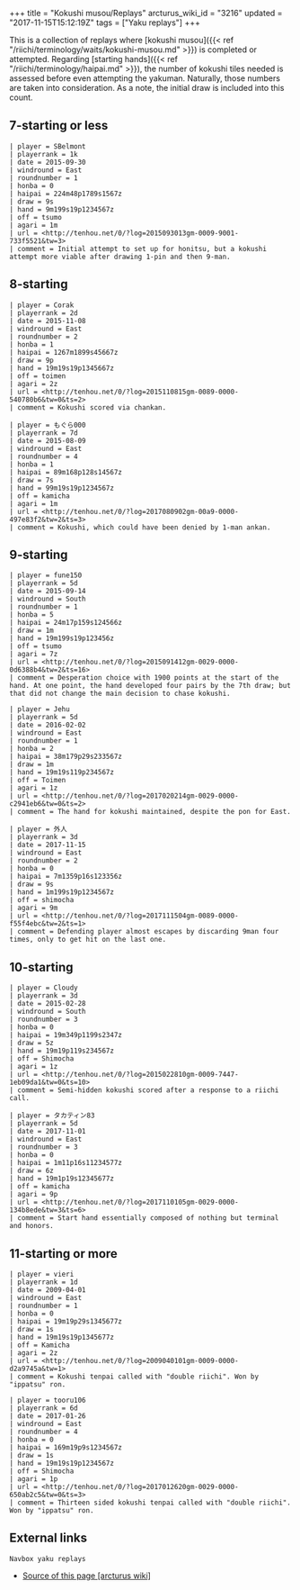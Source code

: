 +++
title = "Kokushi musou/Replays"
arcturus_wiki_id = "3216"
updated = "2017-11-15T15:12:19Z"
tags = ["Yaku replays"]
+++

This is a collection of replays where [kokushi
musou]({{< ref "/riichi/terminology/waits/kokushi-musou.md" >}}) is completed or attempted.
Regarding [starting hands]({{< ref "/riichi/terminology/haipai.md" >}}), the number of kokushi tiles
needed is assessed before even attempting the yakuman. Naturally, those numbers are taken into
consideration. As a note, the initial draw is included into this count.

## 7-starting or less

```Replay/Tenhou.net|
| player = SBelmont
| playerrank = 1k
| date = 2015-09-30
| windround = East
| roundnumber = 1
| honba = 0
| haipai = 224m48p1789s1567z
| draw = 9s
| hand = 9m199s19p1234567z
| off = tsumo
| agari = 1m
| url = <http://tenhou.net/0/?log=2015093013gm-0009-9001-733f5521&tw=3>
| comment = Initial attempt to set up for honitsu, but a kokushi attempt more viable after drawing 1-pin and then 9-man.
```

## 8-starting

```Replay/Tenhou.net|
| player = Corak
| playerrank = 2d
| date = 2015-11-08
| windround = East
| roundnumber = 2
| honba = 1
| haipai = 1267m1899s45667z
| draw = 9p
| hand = 19m19s19p1345667z
| off = toimen
| agari = 2z
| url = <http://tenhou.net/0/?log=2015110815gm-0089-0000-540780b6&tw=0&ts=2>
| comment = Kokushi scored via chankan.
```

```Replay/Tenhou.net|
| player = もぐら000
| playerrank = 7d
| date = 2015-08-09
| windround = East
| roundnumber = 4
| honba = 1
| haipai = 89m168p128s14567z
| draw = 7s
| hand = 99m19s19p1234567z
| off = kamicha
| agari = 1m
| url = <http://tenhou.net/0/?log=2017080902gm-00a9-0000-497e83f2&tw=2&ts=3>
| comment = Kokushi, which could have been denied by 1-man ankan.
```

## 9-starting

```Replay/Tenhou.net|
| player = fune150
| playerrank = 5d
| date = 2015-09-14
| windround = South
| roundnumber = 1
| honba = 5
| haipai = 24m17p159s124566z
| draw = 1m
| hand = 19m199s19p123456z
| off = tsumo
| agari = 7z
| url = <http://tenhou.net/0/?log=2015091412gm-0029-0000-0d6388b4&tw=2&ts=16>
| comment = Desperation choice with 1900 points at the start of the hand. At one point, the hand developed four pairs by the 7th draw; but that did not change the main decision to chase kokushi.
```

```Replay/Tenhou.net|
| player = Jehu
| playerrank = 5d
| date = 2016-02-02
| windround = East
| roundnumber = 1
| honba = 2
| haipai = 38m179p29s233567z
| draw = 1m
| hand = 19m19s119p234567z
| off = Toimen
| agari = 1z
| url = <http://tenhou.net/0/?log=2017020214gm-0029-0000-c2941eb6&tw=0&ts=2>
| comment = The hand for kokushi maintained, despite the pon for East.
```

```Replay/Tenhou.net|
| player = 外人
| playerrank = 3d
| date = 2017-11-15
| windround = East
| roundnumber = 2
| honba = 0
| haipai = 7m1359p16s123356z
| draw = 9s
| hand = 1m199s19p1234567z
| off = shimocha
| agari = 9m
| url = <http://tenhou.net/0/?log=2017111504gm-0089-0000-f55f4ebc&tw=2&ts=1>
| comment = Defending player almost escapes by discarding 9man four times, only to get hit on the last one.
```

## 10-starting

```Replay/Tenhou.net|
| player = Cloudy
| playerrank = 3d
| date = 2015-02-28
| windround = South
| roundnumber = 3
| honba = 0
| haipai = 19m349p1199s2347z
| draw = 5z
| hand = 19m19p119s234567z
| off = Shimocha
| agari = 1z
| url = <http://tenhou.net/0/?log=2015022810gm-0009-7447-1eb09da1&tw=0&ts=10>
| comment = Semi-hidden kokushi scored after a response to a riichi call.
```

```Replay/Tenhou.net|
| player = タカティン83
| playerrank = 5d
| date = 2017-11-01
| windround = East
| roundnumber = 3
| honba = 0
| haipai = 1m11p16s11234577z
| draw = 6z
| hand = 19m1p19s12345677z
| off = kamicha
| agari = 9p
| url = <http://tenhou.net/0/?log=2017110105gm-0029-0000-134b8ede&tw=3&ts=6>
| comment = Start hand essentially composed of nothing but terminal and honors.
```

## 11-starting or more

```Replay/Tenhou.net|
| player = vieri
| playerrank = 1d
| date = 2009-04-01
| windround = East
| roundnumber = 1
| honba = 0
| haipai = 19m19p29s1345677z
| draw = 1s
| hand = 19m19s19p1345677z
| off = Kamicha
| agari = 2z
| url = <http://tenhou.net/0/?log=2009040101gm-0009-0000-d2a9745a&tw=1>
| comment = Kokushi tenpai called with "double riichi". Won by "ippatsu" ron.
```

```Replay/Tenhou.net|
| player = tooru106
| playerrank = 6d
| date = 2017-01-26
| windround = East
| roundnumber = 4
| honba = 0
| haipai = 169m19p9s1234567z
| draw = 1s
| hand = 19m19s19p1234567z
| off = Shimocha
| agari = 1p
| url = <http://tenhou.net/0/?log=2017012620gm-0029-0000-650ab2c5&tw=0&ts=3>
| comment = Thirteen sided kokushi tenpai called with "double riichi". Won by "ippatsu" ron.
```

## External links

`Navbox yaku replays`

- [Source of this page [arcturus wiki]](http://arcturus.su/wiki/Kokushi_musou/Replays)
